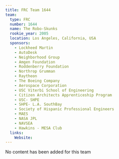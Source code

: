 ```yaml
---
title: FRC Team 1644
team:
  type: FRC
  number: 1644
  name: The Robo-Skunks
  rookie_year: 2005
  location: Los Angeles, California, USA
  sponsors:
    - Lockheed Martin
    - AutoDesk
    - Neighborhood Group
    - Amgen Foundation
    - Roddenberry Foundation
    - Northrop Grumman
    - Raytheon
    - The Boeing Company
    - Aerospace Corporation
    - USC Viterbi School of Engineering
    - Citizen Architects Apprenticeship Program
    - USC- SHPE
    - SHPE- L.A. SouthBay
    - Society of Hispanic Professional Engineers
    - MAES
    - NASA JPL
    - NAVSEA
    - Hawkins - MESA Club
  links:
    Website: 
---
```

No content has been added for this team